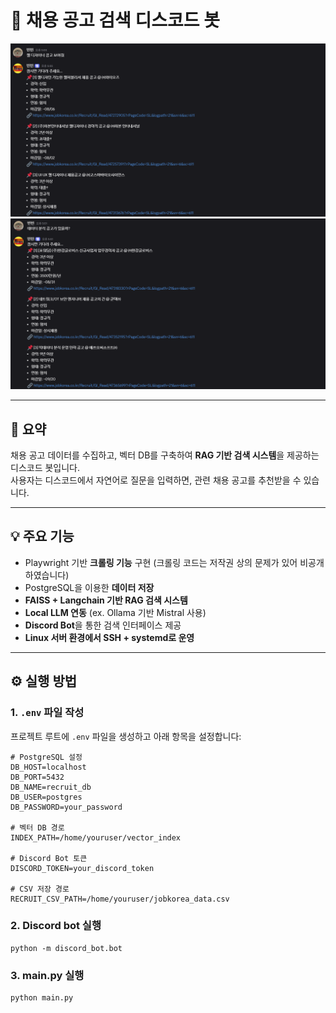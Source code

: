 # 💬 채용 공고 검색 디스코드 봇

<div align="center">
  <img src="img/job_search_bot1.png" alt="봇 사용 예시 1" width="600"/>
  <img src="img/job_search_bot2.png" alt="봇 사용 예시 2" width="600"/>
</div>

---

## 📝 요약

채용 공고 데이터를 수집하고, 벡터 DB를 구축하여 **RAG 기반 검색 시스템**을 제공하는 디스코드 봇입니다.  
사용자는 디스코드에서 자연어로 질문을 입력하면, 관련 채용 공고를 추천받을 수 있습니다.

---

## 💡 주요 기능

- Playwright 기반 **크롤링 기능** 구현 (크롤링 코드는 저작권 상의 문제가 있어 비공개하였습니다)
- PostgreSQL을 이용한 **데이터 저장**
- **FAISS + Langchain 기반 RAG 검색 시스템**
- **Local LLM 연동** (ex. Ollama 기반 Mistral 사용)
- **Discord Bot**을 통한 검색 인터페이스 제공
- **Linux 서버 환경에서 SSH + systemd로 운영**

---

## ⚙️ 실행 방법

### 1. `.env` 파일 작성

프로젝트 루트에 `.env` 파일을 생성하고 아래 항목을 설정합니다:

```env
# PostgreSQL 설정
DB_HOST=localhost
DB_PORT=5432
DB_NAME=recruit_db
DB_USER=postgres
DB_PASSWORD=your_password

# 벡터 DB 경로
INDEX_PATH=/home/youruser/vector_index

# Discord Bot 토큰
DISCORD_TOKEN=your_discord_token

# CSV 저장 경로
RECRUIT_CSV_PATH=/home/youruser/jobkorea_data.csv
```

### 2. Discord bot 실행
```
python -m discord_bot.bot
```

### 3. main.py 실행
```
python main.py
```
